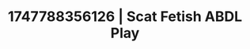 ---
categories:
- Erotic friction
- Body positivity
- Afterglow vibes
- Cumshot compilation
- Hands-on body
image: /assets/images/1747788356126.jpg
layout: post
seo:
  description: Featured content with high-quality ABDL Play, Scat Fetish. HD images
    available.
  keywords: ABDL Play, Scat Fetish
  og_image: /assets/images/1747788356126.jpg
  schema_type: VisualArtwork
tags:
- ABDL Play
- Scat Fetish
- '#1747788356126'
title: 1747788356126 | Scat Fetish ABDL Play
---